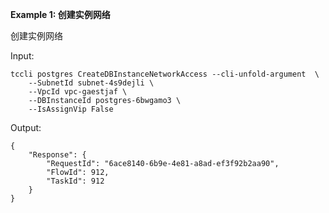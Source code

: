 **Example 1: 创建实例网络**

创建实例网络

Input: 

```
tccli postgres CreateDBInstanceNetworkAccess --cli-unfold-argument  \
    --SubnetId subnet-4s9dejli \
    --VpcId vpc-gaestjaf \
    --DBInstanceId postgres-6bwgamo3 \
    --IsAssignVip False
```

Output: 
```
{
    "Response": {
        "RequestId": "6ace8140-6b9e-4e81-a8ad-ef3f92b2aa90",
        "FlowId": 912,
        "TaskId": 912
    }
}
```

